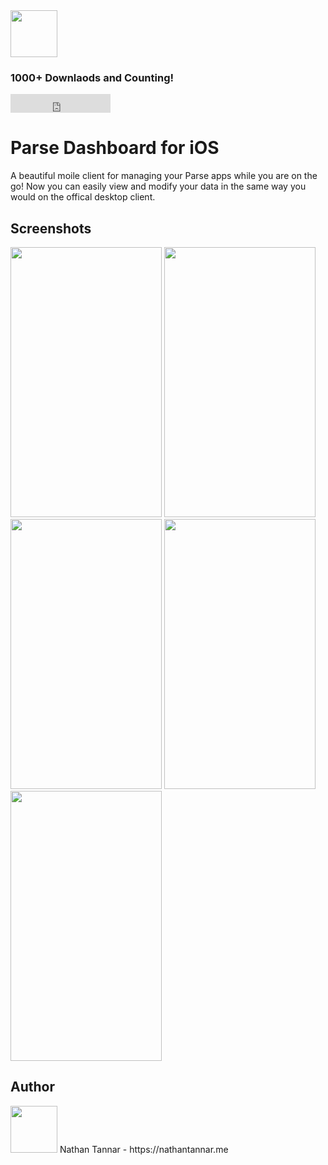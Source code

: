 <img src="https://github.com/nathantannar4/Parse-Dashboard-for-iOS/blob/master/Screenshots/AppStore.png?raw=true" height="75">

### 1000+ Downlaods and Counting!

<iframe src="https://ghbtns.com/github-btn.html?user=nathantannar4&repo=Parse-Dashboard-for-iOS&type=star&count=true&size=large" frameborder="0" scrolling="0" width="160px" height="30px"></iframe>

# Parse Dashboard for iOS

A beautiful moile client for managing your Parse apps while you are on the go! Now you can easily view and modify your data in the same way you would on the offical desktop client.

## Screenshots

<img src="https://github.com/nathantannar4/Parse-Dashboard-for-iOS/blob/master/Screenshots/Servers.png?raw=true" width="242" height="432"> <img src="https://github.com/nathantannar4/Parse-Dashboard-for-iOS/blob/master/Screenshots/Schemas.png?raw=true" width="242" height="432">
<img src="https://github.com/nathantannar4/Parse-Dashboard-for-iOS/blob/master/Screenshots/Class.png?raw=true" width="242" height="432"> <img src="https://github.com/nathantannar4/Parse-Dashboard-for-iOS/blob/master/Screenshots/Query.png?raw=true" width="242" height="432">
<img src="https://github.com/nathantannar4/Parse-Dashboard-for-iOS/blob/master/Screenshots/Object.png?raw=true" width="242" height="432">

## Author

<img src="https://nathantannar.me/NTComponents/NTComponents/Assets/Nathan.png" width="75" height="75">
Nathan Tannar - https://nathantannar.me
